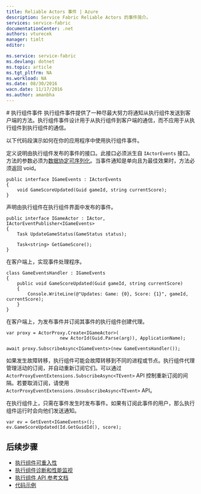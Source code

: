 ```yaml
---
title: Reliable Actors 事件 | Azure
description: Service Fabric Reliable Actors 的事件简介。
services: service-fabric
documentationCenter: .net
authors: vturecek
manager: timlt
editor: 

ms.service: service-fabric
ms.devlang: dotnet
ms.topic: article
ms.tgt_pltfrm: NA
ms.workload: NA
ms.date: 08/30/2016
wacn.date: 11/17/2016
ms.author: amanbha
---
```


#<a name="actor-events"></a> 执行组件事件
执行组件事件提供了一种尽最大努力将通知从执行组件发送到客户端的方法。执行组件事件设计用于从执行组件到客户端的通信，而不应用于从执行组件到执行组件的通信。

以下代码段演示如何在你的应用程序中使用执行组件事件。

定义说明由执行组件发布的事件的接口。此接口必须派生自 `IActorEvents` 接口。方法的参数必须为[数据协定可序列化](./service-fabric-reliable-actors-notes-on-actor-type-serialization.md)。当事件通知是单向且为最佳效果时，方法必须返回 void。

    public interface IGameEvents : IActorEvents
    {
        void GameScoreUpdated(Guid gameId, string currentScore);
    }

声明由执行组件在执行组件界面中发布的事件。

    public interface IGameActor : IActor, IActorEventPublisher<IGameEvents>
    {
        Task UpdateGameStatus(GameStatus status);

        Task<string> GetGameScore();
    }

在客户端上，实现事件处理程序。

    class GameEventsHandler : IGameEvents
    {
        public void GameScoreUpdated(Guid gameId, string currentScore)
        {
            Console.WriteLine(@"Updates: Game: {0}, Score: {1}", gameId, currentScore);
        }
    }

在客户端上，为发布事件并订阅其事件的执行组件创建代理。

    var proxy = ActorProxy.Create<IGameActor>(
                        new ActorId(Guid.Parse(arg)), ApplicationName);

    await proxy.SubscribeAsync<IGameEvents>(new GameEventsHandler());

如果发生故障转移，执行组件可能会故障转移到不同的进程或节点。执行组件代理管理活动的订阅，并自动重新订阅它们。可以通过 `ActorProxyEventExtensions.SubscribeAsync<TEvent>` API 控制重新订阅的间隔。若要取消订阅，请使用 `ActorProxyEventExtensions.UnsubscribeAsync<TEvent>` API。

在执行组件上，只需在事件发生时发布事件。如果有订阅此事件的用户，那么执行组件运行时会向他们发送通知。

    var ev = GetEvent<IGameEvents>();
    ev.GameScoreUpdated(Id.GetGuidId(), score);

## 后续步骤
 - [执行组件可重入性](./service-fabric-reliable-actors-reentrancy.md)
 - [执行组件诊断和性能监视](./service-fabric-reliable-actors-diagnostics.md)
 - [执行组件 API 参考文档](https://msdn.microsoft.com/zh-cn/library/azure/dn971626.aspx)
 - [代码示例](https://github.com/Azure/servicefabric-samples)

<!---HONumber=Mooncake_1017_2016-->